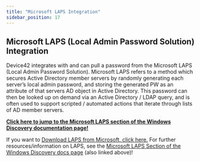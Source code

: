 ```yaml
---
title: "Microsoft LAPS Integration"
sidebar_position: 17
---
```


## Microsoft LAPS (Local Admin Password Solution) Integration

Device42 integrates with and can pull a password from the Microsoft LAPS (Local Admin Password Solution). Microsoft LAPS refers to a method which secures Active Directory member servers by randomly generating each server’s local admin password, and storing the generated PW as an attribute of that servers AD object in Active Directory. This password can then be looked up on demand via an Active Directory / LDAP query, and is often used to support scripted / automated actions that iterate through lists of AD member servers.

**[Click here to jump to the Microsoft LAPS section of the Windows Discovery documentation page!](../../discovery/windows-and-hyper-v-auto-discovery.md)**

If you want to [Download LAPS from Microsoft, click here.](https://www.microsoft.com/en-us/download/details.aspx?id=46899) For further resources/information on LAPS, see the [Microsoft LAPS Section of the Windows Discovery docs page](../../discovery/windows-and-hyper-v-auto-discovery.md) (also linked above)!
